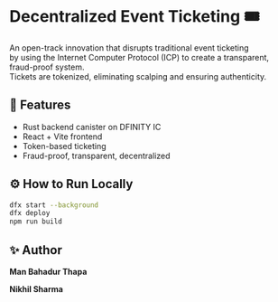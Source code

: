 # Decentralized Event Ticketing 🎟️

An open-track innovation that disrupts traditional event ticketing  
by using the Internet Computer Protocol (ICP) to create a transparent, fraud-proof system.  
Tickets are tokenized, eliminating scalping and ensuring authenticity.

## 🚀 Features

- Rust backend canister on DFINITY IC
- React + Vite frontend
- Token-based ticketing
- Fraud-proof, transparent, decentralized

## ⚙️ How to Run Locally

```bash
dfx start --background
dfx deploy
npm run build
```
## ✨ Author

**Man Bahadur Thapa**


**Nikhil Sharma**
